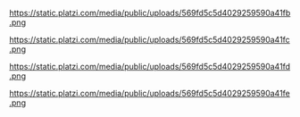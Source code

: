https://static.platzi.com/media/public/uploads/569fd5c5d4029259590a41fb.png

https://static.platzi.com/media/public/uploads/569fd5c5d4029259590a41fc.png

https://static.platzi.com/media/public/uploads/569fd5c5d4029259590a41fd.png

https://static.platzi.com/media/public/uploads/569fd5c5d4029259590a41fe.png
